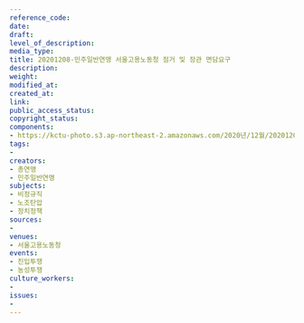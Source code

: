 ```yaml
---
reference_code: 
date: 
draft: 
level_of_description: 
media_type: 
title: 20201208-민주일반연맹 서울고용노동청 점거 및 장관 면담요구
description: 
weight: 
modified_at: 
created_at: 
link: 
public_access_status: 
copyright_status: 
components:
- https://kctu-photo.s3.ap-northeast-2.amazonaws.com/2020년/12월/20201208-민주일반연맹+서울고용노동청+점거+및+장관+면담요구/666.jpg
tags:
- 
creators:
- 총연맹
- 민주일반연맹
subjects:
- 비정규직
- 노조탄압
- 정치정책
sources:
- 
venues:
- 서울고용노동청
events:
- 진입투쟁
- 농성투쟁
culture_workers:
- 
issues:
- 
---
```

